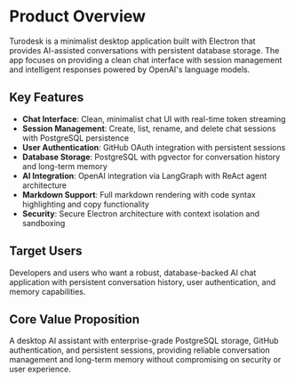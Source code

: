 # Product Overview

Turodesk is a minimalist desktop application built with Electron that provides AI-assisted conversations with persistent database storage. The app focuses on providing a clean chat interface with session management and intelligent responses powered by OpenAI's language models.

## Key Features

- **Chat Interface**: Clean, minimalist chat UI with real-time token streaming
- **Session Management**: Create, list, rename, and delete chat sessions with PostgreSQL persistence
- **User Authentication**: GitHub OAuth integration with persistent sessions
- **Database Storage**: PostgreSQL with pgvector for conversation history and long-term memory
- **AI Integration**: OpenAI integration via LangGraph with ReAct agent architecture
- **Markdown Support**: Full markdown rendering with code syntax highlighting and copy functionality
- **Security**: Secure Electron architecture with context isolation and sandboxing

## Target Users

Developers and users who want a robust, database-backed AI chat application with persistent conversation history, user authentication, and memory capabilities.

## Core Value Proposition

A desktop AI assistant with enterprise-grade PostgreSQL storage, GitHub authentication, and persistent sessions, providing reliable conversation management and long-term memory without compromising on security or user experience.